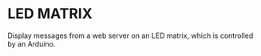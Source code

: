# LED MATRIX

Display messages from a web server on an LED matrix, which is controlled by an Arduino.
